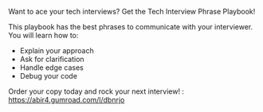 Want to ace your tech interviews? Get the Tech Interview Phrase Playbook!

This playbook has the best phrases to communicate with your interviewer. You will learn how to:

- Explain your approach
- Ask for clarification
- Handle edge cases
- Debug your code

Order your copy today and rock your next interview! : https://abir4.gumroad.com/l/dbnrjo

